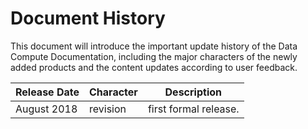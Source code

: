 # Document History

This document will introduce the important update history of the Data Compute Documentation, including the major characters of the newly added products and the content updates according to user feedback.

|Release Date|Character|Description|
|-|-|-|
|August 2018|revision|first formal release. |
